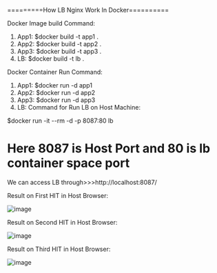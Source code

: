 
=========How LB Nginx Work In Docker==========

Docker Image  build Command: 
1. App1: $docker build -t app1 .
2. App2: $docker build -t app2 .
3. App3: $docker build -t app3 .
4. LB:  $docker build -t lb .

Docker Container Run Command:

1. App1: $docker run -d app1
2. App2: $docker run -d app2
3. App3: $docker run -d app3
4. LB: Command for Run LB on Host Machine:

$docker run -it --rm -d -p 8087:80 lb

Here 8087 is Host Port and 80 is lb container space port
==========================================================
We can access LB through>>>http://localhost:8087/

Result on First HIT in Host Browser: 

![image](https://user-images.githubusercontent.com/19544130/221406504-715b5dc1-e4a4-4b93-ac8e-30762863f806.png)


Result on Second HIT in Host Browser: 

![image](https://user-images.githubusercontent.com/19544130/221406584-0773092b-ca00-4b08-9539-8c8aa2849338.png)

Result on Third HIT in Host Browser:

![image](https://user-images.githubusercontent.com/19544130/221784253-81533956-d0e4-4536-894c-f099dff015d6.png)
